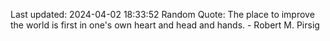 Last updated: 2024-04-02 18:33:52
Random Quote: The place to improve the world is first in one's own heart and head and hands. - Robert M. Pirsig